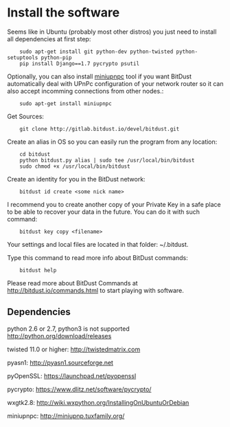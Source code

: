 # Install the software


Seems like in Ubuntu (probably most other distros) you just need to install all dependencies at first step:

        sudo apt-get install git python-dev python-twisted python-setuptools python-pip
        pip install Django==1.7 pycrypto psutil 
    
Optionally, you can also install [miniupnpc](http://miniupnp.tuxfamily.org/) tool if you want BitDust automatically deal with UPnPc configuration of your network router so it can also accept incomming connections from other nodes.:

        sudo apt-get install miniupnpc


Get Sources:

        git clone http://gitlab.bitdust.io/devel/bitdust.git


Create an alias in OS so you can easily run the program from any location:

        cd bitdust
        python bitdust.py alias | sudo tee /usr/local/bin/bitdust
        sudo chmod +x /usr/local/bin/bitdust
        

Create an identity for you in the BitDust network:
       
        bitdust id create <some nick name>
       

I recommend you to create another copy of your Private Key in a safe place to be able to recover your data in the future. You can do it with such command:

        bitdust key copy <filename>


Your settings and local files are located in that folder: ~/.bitdust.

Type this command to read more info about BitDust commands:

        bitdust help


Please read more about BitDust Commands at http://bitdust.io/commands.html to start playing with software.



## Dependencies

python 2.6 or 2.7, python3 is not supported
    http://python.org/download/releases
    
twisted 11.0 or higher: 
    http://twistedmatrix.com
    
pyasn1: 
    http://pyasn1.sourceforge.net
    
pyOpenSSL: 
    https://launchpad.net/pyopenssl
    
pycrypto: 
    https://www.dlitz.net/software/pycrypto/

wxgtk2.8: 
    http://wiki.wxpython.org/InstallingOnUbuntuOrDebian

miniupnpc:
    http://miniupnp.tuxfamily.org/
